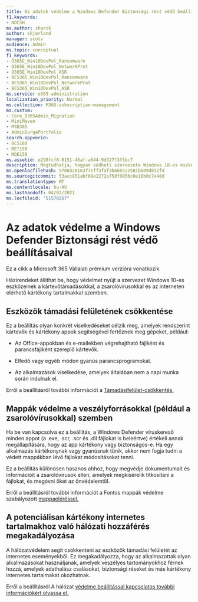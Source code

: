 ```yaml
---
title: Az adatok védelme a Windows Defender Biztonsági rést védő beállításaival
f1.keywords:
- NOCSH
ms.author: sharik
author: skjerland
manager: scotv
audience: Admin
ms.topic: conceptual
f1_keywords:
- O365E_Win10DevPol_Ransomware
- O365E_Win10DevPol_NetworkProt
- O365E_Win10DevPol_ASR
- BCS365_Win10DevPol_Ransomware
- BCS365_Win10DevPol_NetworkProt
- BCS365_Win10DevPol_ASR
ms.service: o365-administration
localization_priority: Normal
ms.collection: M365-subscription-management
ms.custom:
- Core_O365Admin_Migration
- MiniMaven
- MSB365
- AdminSurgePortfolio
search.appverid:
- BCS160
- MET150
- MOE150
ms.assetid: e298fcf8-0151-46af-a644-9d327f3f5bc7
description: Megtudhatja, hogyan védheti szervezete Windows 10-es eszközeit a kártevőtámadásokkal, a zsarolóvírusokkal és az internetes kártékony tartalmakkal szemben.
ms.openlocfilehash: 9780320163f7cff3faf3b666522581b689d832fd
ms.sourcegitcommit: 53acc851abf68e2272e75df0856c0e16b0c7e48d
ms.translationtype: MT
ms.contentlocale: hu-HU
ms.lasthandoff: 04/02/2021
ms.locfileid: "51578267"
---
```

# <a name="protect-your-data-with-windows-defender-exploit-guard-settings"></a>Az adatok védelme a Windows Defender Biztonsági rést védő beállításaival

Ez a cikk a Microsoft 365 Vállalati prémium verzióra vonatkozik.

Házirendeket állíthat be, hogy védelmet nyújt a szervezet Windows 10-es eszközeinek a kártevőtámadásokkal, a zsarolóvírusokkal és az interneten elérhető kártékony tartalmakkal szemben.
  
## <a name="reduce-the-attack-surface-of-devices"></a>Eszközök támadási felületének csökkentése

Ez a beállítás olyan konkrét viselkedéseket célzik meg, amelyek rendszerint kártevők és kártékony appok segítségével fertőznek meg gépeket, például:
  
- Az Office-appokban és e-mailekben végrehajtható fájlként és parancsfájlként szereplő kártevők.
    
- Elfedő vagy egyéb módon gyanús parancsprogramokat.
    
- Az alkalmazások viselkedése, amelyek általában nem a napi munka során indulnak el.
    
Erről a beállításról további információt a [Támadásifelület-csökkentés.](/windows/security/threat-protection/microsoft-defender-atp/exploit-protection)
  
## <a name="protect-folders-from-threats-such-as-ransomware"></a>Mappák védelme a veszélyforrásokkal (például a zsarolóvírusokkal) szemben

Ha be van kapcsolva ez a beállítás, a Windows Defender víruskereső minden appot (a .exe, .scr, .scr és .dll fájlokat is beleértve) értékeli annak megállapítására, hogy az app kártékony vagy biztonságos-e. Ha egy alkalmazás kártékonynak vagy gyanúsnak tűnik, akkor nem fogja tudni a védett mappákban lévő fájlokat módosításokat tenni.
  
Ez a beállítás különösen hasznos ahhoz, hogy megvédje dokumentumait és információit a zsarolóvírusok ellen, amelyek megkísérelik titkosítani a fájlokat, és megóvni őket az önvédelemtől.
  
Erről a beállításról további információt a Fontos mappák védelme szabályozott [mappaeléréssel.](/mem/configmgr/protect/deploy-use/create-deploy-exploit-guard-policy#bkmk_CFA)
  
## <a name="prevent-network-access-to-potentially-malicious-content-on-the-internet"></a>A potenciálisan kártékony internetes tartalmakhoz való hálózati hozzáférés megakadályozása

A hálózatvédelem segít csökkenteni az eszközök támadási felületét az internetes eseményekből. Ez megakadályozza, hogy az alkalmazottak olyan alkalmazásokat használjanak, amelyek veszélyes tartományokhoz férnek hozzá, amelyek adathalász csalásokat, biztonsági réseket és más kártékony internetes tartalmakat okozhatnak.
  
Erről a beállításról A hálózat [védelme beállítással kapcsolatos további információkért olvassa el.](/mem/configmgr/protect/deploy-use/create-deploy-exploit-guard-policy#bkmk_Nwp)
